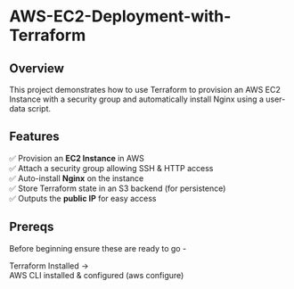 # AWS-EC2-Deployment-with-Terraform

## Overview 
This project demonstrates how to use Terraform to provision an AWS EC2 Instance with a security group and automatically install Nginx using a user-data script. 

## Features 
:white_check_mark: Provision an **EC2 Instance** in AWS    
:white_check_mark: Attach a security group allowing SSH & HTTP access     
:white_check_mark: Auto-install **Nginx** on the instance    
:white_check_mark: Store Terraform state in an S3 backend (for persistence)     
:white_check_mark: Outputs the **public IP** for easy access    


## Prereqs
Before beginning ensure these are ready to go - 

Terraform Installed ->    
AWS CLI installed & configured (aws configure)     
